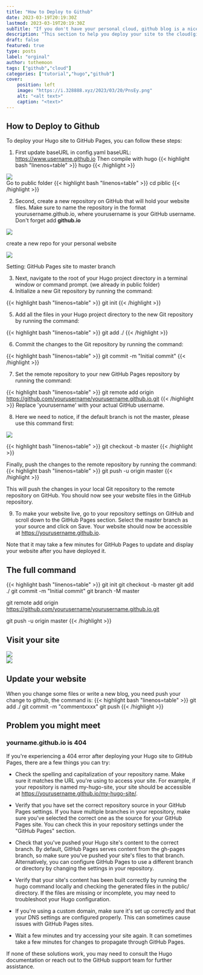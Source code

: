 ```yaml
---
title: "How to Deploy to Github"
date: 2023-03-19T20:19:30Z
lastmod: 2023-03-19T20:19:30Z
subTitle: "If you don't have your personal cloud, github blog is a nice choice"
description: "This section to help you deploy your site to the cloud(github)"
draft: false
featured: true
type: posts
label: "orginal"
author: tothemoon
tags: ["github","cloud"]
categories: ["tutorial","hugo","github"]
cover:
    position: left
    image: "https://i.328888.xyz/2023/03/20/PnsEy.png"
    alt: "<alt text>"
    caption: "<text>"
---
```


## How to Deploy to Github
To deploy your Hugo site to GitHub Pages, you can follow these steps:
1. First update baseURL in config.yaml
    baseURL: https://www.username.github.io 
Then compile with hugo
{{< highlight bash "linenos=table" >}}
hugo
{{< /highlight >}}

<div class="polaroid"  >
   <a data-fancybox="gallery" data-src="https://i.328888.xyz/2023/03/20/PtUud.png">
        <img src="https://i.328888.xyz/2023/03/20/PtUud.png"/>
    </a>
</div>
Go to public folder
{{< highlight bash "linenos=table" >}}
cd piblic
{{< /highlight >}}

2. Second, create a new repository on GitHub that will hold your website files. Make sure to name the repository in the format yourusername.github.io, where yourusername is your GitHub username.
Don't forget add **github.io**
<div class="polaroid"  >
   <a data-fancybox="gallery" data-src="https://i.328888.xyz/2023/03/20/PtiWJ.png">
        <img src="https://i.328888.xyz/2023/03/20/PtiWJ.png"/>
    </a>
    <div class="container">
        <p>create a new repo for your personal website</P>
    </div>
</div>


<div class="polaroid"  >
   <a data-fancybox="gallery" data-src="https://i.328888.xyz/2023/03/20/PnqEX.png">
        <img src="https://i.328888.xyz/2023/03/20/PnqEX.png"/>
    </a>
    <div class="container">
        <p>Setting: GitHub Pages site to master branch</P>
    </div>
</div>



3. Next, navigate to the root of your Hugo project directory in a terminal window or command prompt. (we already in public folder)
4. Initialize a new Git repository by running the command:


{{< highlight bash "linenos=table" >}}
git init
{{< /highlight >}}

5. Add all the files in your Hugo project directory to the new Git repository by running the command:

{{< highlight bash "linenos=table" >}}
git add ./
{{< /highlight >}}

6. Commit the changes to the Git repository by running the command:

{{< highlight bash "linenos=table" >}}
git commit -m "Initial commit"
{{< /highlight >}}

7. Set the remote repository to your new GitHub Pages repository by running the command:

{{< highlight bash "linenos=table" >}}
git remote add origin 
https://github.com/yourusername/yourusername.github.io.git
{{< /highlight >}}
Replace 'yourusername' with your actual GitHub username.

8. Here we need to notice, if the default branch is not the master, please use this command first:
<div class="polaroid"  >
   <a data-fancybox="gallery" data-src="https://i.328888.xyz/2023/03/20/PnP4H.png">
        <img src="https://i.328888.xyz/2023/03/20/PnP4H.png"/>
    </a>
</div>

{{< highlight bash "linenos=table" >}}
git checkout -b master
{{< /highlight >}}

Finally, push the changes to the remote repository by running the command:
{{< highlight bash "linenos=table" >}}
git push -u origin master
{{< /highlight >}}


This will push the changes in your local Git repository to the remote repository on GitHub. You should now see your website files in the GitHub repository.

9. To make your website live, go to your repository settings on GitHub and scroll down to the GitHub Pages section. Select the master branch as your source and click on Save. Your website should now be accessible at https://yourusername.github.io.


Note that it may take a few minutes for GitHub Pages to update and display your website after you have deployed it.

## The full command
{{< highlight bash "linenos=table" >}}
git init
git checkout -b master
git add ./
git commit -m "Initial commit"
git branch -M master

git remote add origin
 https://github.com/yourusername/yourusername.github.io.git


git push -u origin master
{{< /highlight >}}


## Visit your site
<div class="polaroid"  >
   <a data-fancybox="gallery" data-src="https://i.328888.xyz/2023/03/20/PtVpc.png">
        <img src="https://i.328888.xyz/2023/03/20/PtVpc.png"/>
    </a>
</div>
<div class="polaroid"  >
   <a data-fancybox="gallery" data-src="https://i.328888.xyz/2023/03/20/PtDhV.png">
        <img src="https://i.328888.xyz/2023/03/20/PtDhV.png"/>
    </a>
</div>


## Update your website
When you change some files or write a new blog, you need push your change to github, the command is:
{{< highlight bash "linenos=table" >}}
git add ./
git commit -m "commentxxxx"
git push 
{{< /highlight >}}

## Problem you might meet
### yourname.github.io is 404
If you're experiencing a 404 error after deploying your Hugo site to GitHub Pages, there are a few things you can try:

* Check the spelling and capitalization of your repository name. Make sure it matches the URL you're using to access your site. For example, if your repository is named my-hugo-site, your site should be accessible at https://yourusername.github.io/my-hugo-site/.

* Verify that you have set the correct repository source in your GitHub Pages settings. If you have multiple branches in your repository, make sure you've selected the correct one as the source for your GitHub Pages site. You can check this in your repository settings under the "GitHub Pages" section.

* Check that you've pushed your Hugo site's content to the correct branch. By default, GitHub Pages serves content from the gh-pages branch, so make sure you've pushed your site's files to that branch. Alternatively, you can configure GitHub Pages to use a different branch or directory by changing the settings in your repository.

* Verify that your site's content has been built correctly by running the hugo command locally and checking the generated files in the public/ directory. If the files are missing or incomplete, you may need to troubleshoot your Hugo configuration.

* If you're using a custom domain, make sure it's set up correctly and that your DNS settings are configured properly. This can sometimes cause issues with GitHub Pages sites.

* Wait a few minutes and try accessing your site again. It can sometimes take a few minutes for changes to propagate through GitHub Pages.

If none of these solutions work, you may need to consult the Hugo documentation or reach out to the GitHub support team for further assistance.